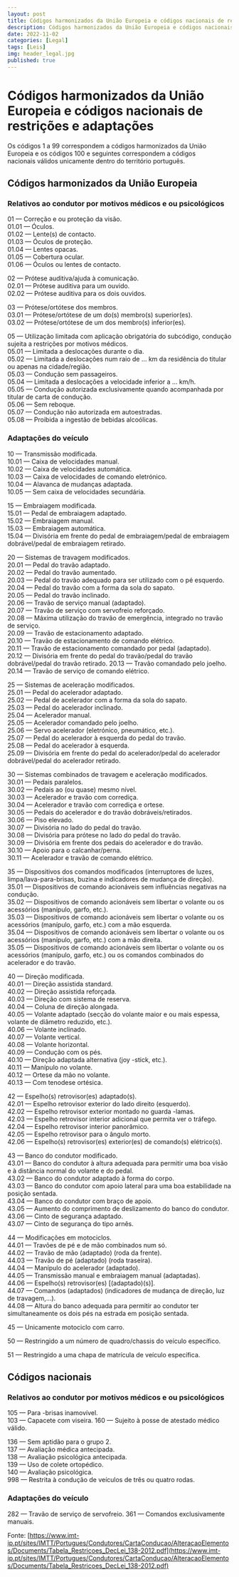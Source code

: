 ```yaml
---
layout: post
title: Códigos harmonizados da União Europeia e códigos nacionais de restrições e adaptações referentes à Carta de Condução
description: Códigos harmonizados da União Europeia e códigos nacionais de restrições e adaptações referentes à Carta de Condução
date: 2022-11-02
categories: [Legal]
tags: [Leis]
img: header_legal.jpg
published: true
---
```


# Códigos harmonizados da União Europeia e códigos nacionais de restrições e adaptações

Os códigos  1 a 99 correspondem a códigos harmonizados da União Europeia e os códigos 100 e seguintes correspondem a códigos  
nacionais válidos unicamente dentro do território português.

## Códigos harmonizados da União Europeia
### Relativos ao condutor por motivos médicos e ou psicológicos

01 — Correção e ou proteção da visão.  
01.01 — Óculos.  
01.02 — Lente(s) de contacto.  
01.03 — Óculos de proteção.  
01.04 — Lentes opacas.  
01.05 — Cobertura ocular.  
01.06 — Óculos ou lentes de contacto.
 
02 — Prótese auditiva/ajuda à comunicação.  
02.01 — Prótese auditiva para um ouvido.  
02.02 — Prótese auditiva para os dois ouvidos.

03 — Prótese/ortótese dos membros.  
03.01 — Prótese/ortótese de um do(s) membro(s) superior(es).  
03.02 — Prótese/ortótese de um dos membro(s) inferior(es).
  
05 — Utilização limitada com aplicação obrigatória do subcódigo, condução sujeita a restrições por motivos médicos.  
05.01 — Limitada a deslocações durante o dia.  
05.02 — Limitada a deslocações num raio de ... km da residência do titular ou apenas na cidade/região.  
05.03 — Condução sem passageiros.  
05.04 — Limitada a deslocações a velocidade inferior a ... km/h.  
05.05 — Condução autorizada exclusivamente quando acompanhada por titular de carta de condução.  
05.06 — Sem reboque.  
05.07 — Condução não autorizada em autoestradas.  
05.08 — Proibida a ingestão de bebidas alcoólicas.

### Adaptações do veículo
10 — Transmissão modificada.  
10.01 — Caixa de velocidades manual.  
10.02 — Caixa de velocidades automática.  
10.03 — Caixa de velocidades de comando eletrónico.  
10.04 — Alavanca de mudanças adaptada.  
10.05 — Sem caixa de velocidades secundária.  

15 — Embraiagem modificada.  
15.01 — Pedal de embraiagem adaptado.  
15.02 — Embraiagem manual.  
15.03 — Embraiagem automática.  
15.04 — Divisória em frente do pedal de embraiagem/pedal de embraiagem dobrável/pedal de embraiagem retirado.  

20 — Sistemas de travagem modificados.  
20.01 — Pedal do travão adaptado.  
20.02 — Pedal do travão aumentado.  
20.03 — Pedal do travão adequado para ser utilizado com o pé esquerdo.  
20.04 — Pedal do travão com a forma da sola do sapato.  
20.05 — Pedal do travão inclinado.  
20.06 — Travão de serviço manual (adaptado).  
20.07 — Travão de serviço com servofreio reforçado.  
20.08 — Máxima utilização do travão de emergência, integrado no travão de serviço.  
20.09 — Travão de estacionamento adaptado.  
20.10 — Travão de estacionamento de comando elétrico.  
20.11 — Travão de estacionamento comandado por pedal (adaptado).  
20.12 — Divisória em frente do pedal do travão/pedal do travão dobrável/pedal do travão retirado.
20.13 — Travão comandado pelo joelho.
20.14 — Travão de serviço de comando elétrico.  
 
25 — Sistemas de aceleração modificados.  
25.01 — Pedal do acelerador adaptado.  
25.02 — Pedal de acelerador com a forma da sola do sapato.  
25.03 — Pedal do acelerador inclinado.  
25.04 — Acelerador manual.  
25.05 — Acelerador comandado pelo joelho.  
25.06 — Servo acelerador (eletrónico, pneumático, etc.).  
25.07 — Pedal do acelerador à esquerda do pedal do travão.  
25.08 — Pedal do acelerador à esquerda.  
25.09 — Divisória em frente do pedal do acelerador/pedal do acelerador dobrável/pedal do acelerador retirado.  

30 — Sistemas combinados de travagem e aceleração modificados.  
30.01 — Pedais paralelos.  
30.02 — Pedais ao (ou quase) mesmo nível.  
30.03 — Acelerador e travão com corrediça.  
30.04 — Acelerador e travão com corrediça e ortese.  
30.05 — Pedais do acelerador e do travão dobráveis/retirados.  
30.06 — Piso elevado.  
30.07 — Divisória no lado do pedal do travão.  
30.08 — Divisória para prótese no lado do pedal do travão.  
30.09 — Divisória em frente dos pedais do acelerador e do travão.  
30.10 — Apoio para o calcanhar/perna.  
30.11 — Acelerador e travão de comando elétrico.  
  
35 — Dispositivos dos comandos modificados (interruptores de luzes, limpa/lava-para-brisas, buzina e indicadores de mudança de direção).  
35.01 — Dispositivos de comando acionáveis sem influências negativas na condução.  
35.02 — Dispositivos de comando acionáveis sem libertar o volante ou os acessórios (manípulo, garfo, etc.).  
35.03 — Dispositivos de comando acionáveis sem libertar o volante ou os acessórios (manípulo, garfo, etc.) com a mão esquerda.  
35.04 — Dispositivos de comando acionáveis sem libertar o volante ou os acessórios (manípulo, garfo, etc.) com a mão direita.  
35.05 — Dispositivos de comando acionáveis sem libertar o volante ou os acessórios (manípulo, garfo, etc.) ou os comandos combinados do acelerador e do travão.

40 — Direção modificada.  
40.01 — Direção assistida  standard.  
40.02 — Direção assistida reforçada.  
40.03 — Direção com sistema de reserva.  
40.04 — Coluna de direção alongada.  
40.05 — Volante adaptado (secção do volante maior e ou mais espessa, volante de diâmetro reduzido, etc.).  
40.06 — Volante inclinado.  
40.07 — Volante vertical.  
40.08 — Volante horizontal.  
40.09 — Condução com os pés.  
40.10 — Direção adaptada alternativa (joy -stick,  etc.).  
40.11 — Manípulo no volante.  
40.12 — Ortese da mão no volante.  
40.13 — Com tenodese ortésica.  

42 — Espelho(s) retrovisor(es) adaptado(s).  
42.01 — Espelho retrovisor exterior do lado direito (esquerdo).  
42.02 — Espelho retrovisor exterior montado no guarda -lamas.  
42.03 — Espelho retrovisor interior adicional que permita ver o tráfego.  
42.04 — Espelho retrovisor interior panorâmico.  
42.05 — Espelho retrovisor para o ângulo morto.  
42.06 — Espelho(s) retrovisor(es) exterior(es) de comando(s) elétrico(s).  

43 — Banco do condutor modificado.  
43.01 — Banco do condutor à altura adequada para permitir uma boa visão e à distância normal do volante e do pedal.  
43.02 — Banco do condutor adaptado à forma do corpo.  
43.03 — Banco do condutor com apoio lateral para uma boa estabilidade na posição sentada.  
43.04 — Banco do condutor com braço de apoio.  
43.05 — Aumento do comprimento de deslizamento do banco do condutor.  
43.06 — Cinto de segurança adaptado.  
43.07 — Cinto de segurança do tipo arnês.  

44 — Modificações em motociclos.  
44.01 — Travões de pé e de mão combinados num só.  
44.02 — Travão de mão (adaptado) (roda da frente).  
44.03 — Travão de pé (adaptado) (roda traseira).  
44.04 — Manípulo do acelerador (adaptado).  
44.05 — Transmissão manual e embraiagem manual (adaptadas).  
44.06 — Espelho(s) retrovisor(es) [(adaptado)(s)].  
44.07 — Comandos (adaptados) (indicadores de mudança de direção, luz de travagem,...).  
44.08 — Altura do banco adequada para permitir ao condutor ter simultaneamente os dois pés na estrada em posição sentada.  

45 — Unicamente motociclo com carro.  

50 — Restringido a um número de quadro/chassis do veículo específico.  

51 — Restringido a uma chapa de matrícula de veículo específica.

## Códigos nacionais
### Relativos ao condutor por motivos médicos e ou psicológicos

105 — Para -brisas inamovível.  
103 — Capacete com viseira.
160 — Sujeito à posse de atestado médico válido.

136 — Sem aptidão para o grupo 2.  
137 — Avaliação médica antecipada.  
138 — Avaliação psicológica antecipada.  
139 — Uso de colete ortopédico.  
140 — Avaliação psicológica.  
998 — Restrita à condução de veículos de três ou quatro rodas.

### Adaptações do veículo

282 — Travão de serviço de servofreio.
361 — Comandos exclusivamente manuais.


Fonte: [https://www.imt-ip.pt/sites/IMTT/Portugues/Condutores/CartaConducao/AlteracaoElementos/Documents/Tabela_Restricoes_DecLei_138-2012.pdf](https://www.imt-ip.pt/sites/IMTT/Portugues/Condutores/CartaConducao/AlteracaoElementos/Documents/Tabela_Restricoes_DecLei_138-2012.pdf)
